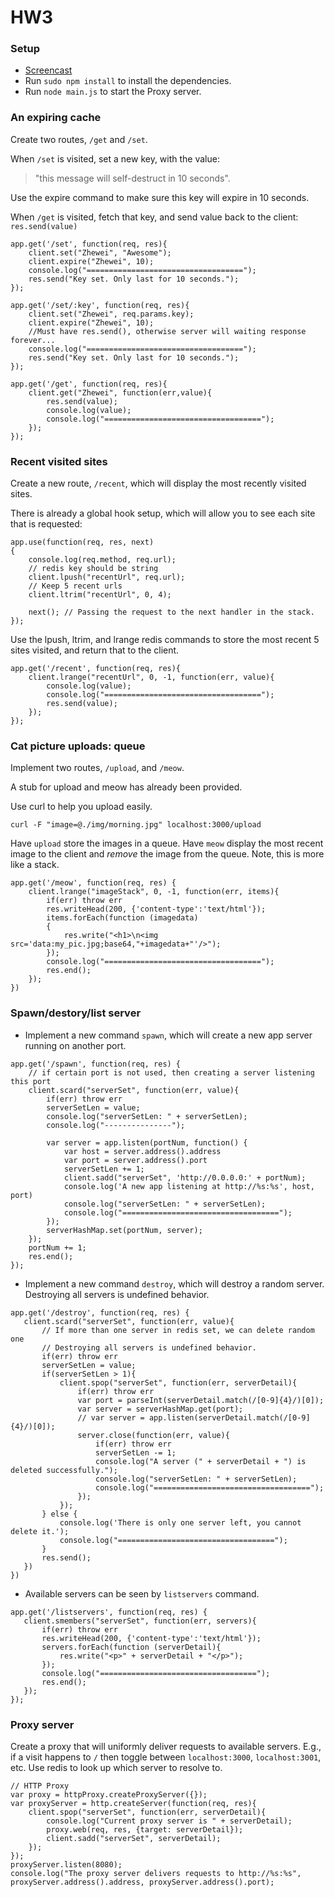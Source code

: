 HW3
=========================

### Setup

 - [Screencast](https://www.youtube.com/watch?v=Qnph0_ACDxc)
 - Run `sudo npm install` to install the dependencies.
 - Run `node main.js` to start the Proxy server.

### An expiring cache

Create two routes, `/get` and `/set`.

When `/set` is visited, set a new key, with the value:
> "this message will self-destruct in 10 seconds".

Use the expire command to make sure this key will expire in 10 seconds.

When `/get` is visited, fetch that key, and send value back to the client: `res.send(value)` 

```
app.get('/set', function(req, res){
	client.set("Zhewei", "Awesome");
	client.expire("Zhewei", 10);
	console.log("===================================");
	res.send("Key set. Only last for 10 seconds.");
});

app.get('/set/:key', function(req, res){
	client.set("Zhewei", req.params.key);
	client.expire("Zhewei", 10);
	//Must have res.send(), otherwise server will waiting response forever...
	console.log("===================================");
	res.send("Key set. Only last for 10 seconds."); 
});

app.get('/get', function(req, res){
	client.get("Zhewei", function(err,value){ 
		res.send(value);
		console.log(value);
		console.log("===================================");
	});
});
```


### Recent visited sites

Create a new route, `/recent`, which will display the most recently visited sites.

There is already a global hook setup, which will allow you to see each site that is requested:

```
app.use(function(req, res, next) 
{
	console.log(req.method, req.url);
	// redis key should be string
	client.lpush("recentUrl", req.url);
	// Keep 5 recent urls
	client.ltrim("recentUrl", 0, 4);
	
	next(); // Passing the request to the next handler in the stack.
});
```

Use the lpush, ltrim, and lrange redis commands to store the most recent 5 sites visited, and return that to the client.

```
app.get('/recent', function(req, res){
	client.lrange("recentUrl", 0, -1, function(err, value){
		console.log(value);
		console.log("===================================");
		res.send(value);
	});
});
```

### Cat picture uploads: queue

Implement two routes, `/upload`, and `/meow`.
 
A stub for upload and meow has already been provided.

Use curl to help you upload easily.

	curl -F "image=@./img/morning.jpg" localhost:3000/upload

Have `upload` store the images in a queue.  Have `meow` display the most recent image to the client and *remove* the image from the queue. Note, this is more like a stack.

```
app.get('/meow', function(req, res) {
	client.lrange("imageStack", 0, -1, function(err, items){
		if(err) throw err
		res.writeHead(200, {'content-type':'text/html'});
		items.forEach(function (imagedata) 
		{
			res.write("<h1>\n<img src='data:my_pic.jpg;base64,"+imagedata+"'/>");
		});
		console.log("===================================");
		res.end();
	});
})
```

### Spawn/destory/list server

 - Implement a new command `spawn`, which will create a new app server running on another port.
```
app.get('/spawn', function(req, res) {
	// if certain port is not used, then creating a server listening this port
	client.scard("serverSet", function(err, value){
		if(err) throw err
	  	serverSetLen = value;
		console.log("serverSetLen: " + serverSetLen);
		console.log("---------------");

		var server = app.listen(portNum, function() {
			var host = server.address().address
			var port = server.address().port
			serverSetLen += 1;
			client.sadd("serverSet", 'http://0.0.0.0:' + portNum);
			console.log('A new app listening at http://%s:%s', host, port)
			console.log("serverSetLen: " + serverSetLen);
			console.log("===================================");
		});
		serverHashMap.set(portNum, server);
	});
	portNum += 1;
	res.end();
});
```

 - Implement a new command `destroy`, which will destroy a random server. Destroying all servers is undefined behavior.
 ```
 app.get('/destroy', function(req, res) {
	client.scard("serverSet", function(err, value){
		// If more than one server in redis set, we can delete random one
		// Destroying all servers is undefined behavior.
		if(err) throw err
		serverSetLen = value;
		if(serverSetLen > 1){
			client.spop("serverSet", function(err, serverDetail){
				if(err) throw err
				var port = parseInt(serverDetail.match(/[0-9]{4}/)[0]);
				var server = serverHashMap.get(port);
			  	// var server = app.listen(serverDetail.match(/[0-9]{4}/)[0]);
				server.close(function(err, value){
					if(err) throw err
					serverSetLen -= 1;
					console.log("A server (" + serverDetail + ") is deleted successfully.");
	  				console.log("serverSetLen: " + serverSetLen);
					console.log("===================================");
				});
			});
		} else {
			console.log('There is only one server left, you cannot delete it.');
			console.log("===================================");
		}
		res.send();
	})
})
```

 - Available servers can be seen by `listservers` command.
 ```
 app.get('/listservers', function(req, res) {
	client.smembers("serverSet", function(err, servers){
		if(err) throw err
		res.writeHead(200, {'content-type':'text/html'});
		servers.forEach(function (serverDetail){
			res.write("<p>" + serverDetail + "</p>");
		});
		console.log("===================================");
		res.end();
	});
});
```

### Proxy server

Create a proxy that will uniformly deliver requests to available servers. E.g., if a visit happens to `/` then toggle between `localhost:3000`, `localhost:3001`, etc.  Use redis to look up which server to resolve to.

```
// HTTP Proxy
var proxy = httpProxy.createProxyServer({});
var proxyServer = http.createServer(function(req, res){
	client.spop("serverSet", function(err, serverDetail){
		console.log("Current proxy server is " + serverDetail);
		proxy.web(req, res, {target: serverDetail});
		client.sadd("serverSet", serverDetail);
	});
});
proxyServer.listen(8080);
console.log("The proxy server delivers requests to http://%s:%s", proxyServer.address().address, proxyServer.address().port);
```
